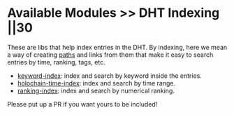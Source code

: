 # Available Modules >> DHT Indexing ||30

These are libs that help index entries in the DHT. By indexing, here we mean a way of creating [paths](https://holochain-gym.github.io/developers/intermediate/paths/) and links from them that make it easy to search entries by time, ranking, tags, etc.

- [keyword-index](https://github.com/holochain-open-dev/keyword-index): index and search by keyword inside the entries.
- [holochain-time-index](https://github.com/holochain-open-dev/holochain-time-index): index and search by time range.
- [ranking-index](https://github.com/holochain-open-dev/ranking-index): index and search by numerical ranking.

Please put up a PR if you want yours to be included!